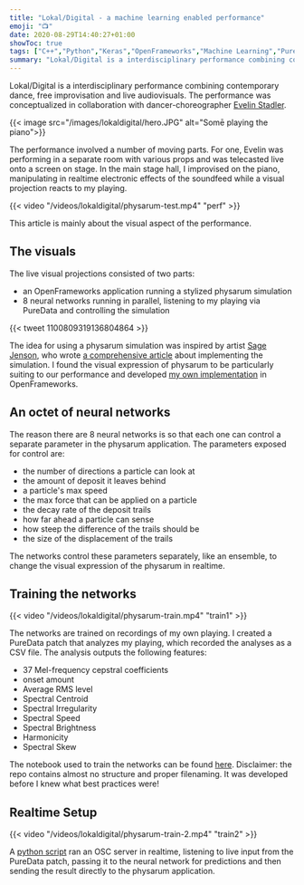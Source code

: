 ```yaml
---
title: "Lokal/Digital - a machine learning enabled performance"
emoji: "📺"
date: 2020-08-29T14:40:27+01:00
showToc: true
tags: ["C++","Python","Keras","OpenFrameworks","Machine Learning","PureData"]
summary: "Lokal/Digital is a interdisciplinary performance combining contemporary dance, free improvisation and live audiovisuals enabled by machine learning. "
---
```


Lokal/Digital is a interdisciplinary performance combining contemporary dance,
free improvisation and live audiovisuals. The performance was conceptualized in
collaboration with dancer-choreographer [Evelin
Stadler](https://atelierhaus-stadler-gerhardt.jimdo.com/atelierhaus/stadler). 

{{< image 
src="/images/lokaldigital/hero.JPG" 
alt="Somē playing the piano">}}

The performance involved a number of moving parts. For one, Evelin was
performing in a separate room with various props and was telecasted live onto a
screen on stage. In the main stage hall, I improvised on the piano,
manipulating in realtime electronic effects of the soundfeed while a visual
projection reacts to my playing. 

{{< video "/videos/lokaldigital/physarum-test.mp4" "perf" >}}

This article is mainly about the visual aspect of the performance.

## The visuals


The live visual projections consisted of two parts: 
- an OpenFrameworks application running a stylized physarum simulation
- 8 neural networks running in parallel, listening to my playing via PureData
  and controlling the simulation
  
{{< tweet 1100809319136804864 >}} 

The idea for using a physarum simulation was inspired by artist [Sage
Jenson](https://www.sagejenson.com), who wrote [a comprehensive article](https://cargocollective.com/sagejenson/physarum) about
implementing the simulation. I found the visual expression of physarum to be
particularly suiting to our performance and developed [my own implementation](https://github.com/somecho/openframeworks-physarum) in OpenFrameworks.

## An octet of neural networks


The reason there are 8 neural networks is so that each one can control a
separate parameter in the physarum application. The parameters exposed for
control are: 
- the number of directions a particle can look at
- the amount of deposit it leaves behind 
- a particle's max speed 
- the max force that can be applied on a particle 
- the decay rate of the deposit trails
- how far ahead a particle can sense 
- how steep the difference of the trails should be 
- the size of the displacement of the trails 

The networks control these parameters separately, like an ensemble, to change
the visual expression of the physarum in realtime. 

## Training the networks

{{< video "/videos/lokaldigital/physarum-train.mp4" "train1" >}}

The networks are trained on recordings of my own playing. I created a PureData
patch that analyzes my playing, which recorded the analyses as a CSV file. The
analysis outputs the following features:

- 37 Mel-frequency cepstral coefficients
- onset amount
- Average RMS level
- Spectral Centroid
- Spectral Irregularity
- Spectral Speed
- Spectral Brightness
- Harmonicity
- Spectral Skew

The notebook used to train the networks can be found
[here](https://github.com/somecho/lokal-digital/blob/master/notebooks/csvtonumpy2.ipynb). Disclaimer: the repo contains
almost no structure and proper filenaming. It was developed before I knew what
best practices were!


## Realtime Setup

{{< video "/videos/lokaldigital/physarum-train-2.mp4" "train2" >}}

A [python
script](https://github.com/somecho/lokal-digital/blob/master/lokaldigital.py)
ran an OSC server in realtime, listening to live input from the PureData patch,
passing it to the neural network for predictions and then sending the result
directly to the physarum application. 
